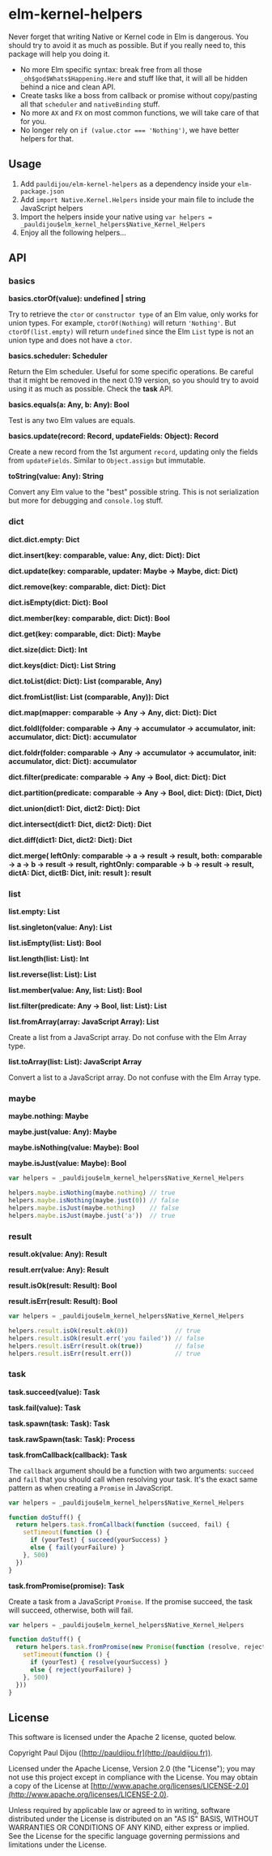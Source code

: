 # elm-kernel-helpers

Never forget that writing Native or Kernel code in Elm is dangerous. You should try to avoid it as much as possible. But if you really need to, this package will help you doing it.

- No more Elm specific syntax: break free from all those `_oh$god$Whats$Happening.Here` and stuff like that, it will all be hidden behind a nice and clean API.
- Create tasks like a boss from callback or promise without copy/pasting all that `scheduler` and `nativeBinding` stuff.
- No more `AX` and `FX` on most common functions, we will take care of that for you.
- No longer rely on `if (value.ctor === 'Nothing')`, we have better helpers for that.

## Usage

1. Add `pauldijou/elm-kernel-helpers` as a dependency inside your `elm-package.json`
2. Add `import Native.Kernel.Helpers` inside your main file to include the JavaScript helpers
3. Import the helpers inside your native using `var helpers = _pauldijou$elm_kernel_helpers$Native_Kernel_Helpers`
4. Enjoy all the following helpers...

## API

### basics

**basics.ctorOf(value): undefined | string**

Try to retrieve the `ctor` or `constructor type` of an Elm value, only works for union types. For example, `ctorOf(Nothing)` will return `'Nothing'`. But `ctorOf(list.empty)` will return `undefined` since the Elm `List` type is not an union type and does not have a `ctor`.

**basics.scheduler: Scheduler**

Return the Elm scheduler. Useful for some specific operations. Be careful that it might be removed in the next 0.19 version, so you should try to avoid using it as much as possible. Check the **task** API.

**basics.equals(a: Any, b: Any): Bool**

Test is any two Elm values are equals.

**basics.update(record: Record, updateFields: Object): Record**

Create a new record from the 1st argument `record`, updating only the fields from `updateFields`. Similar to `Object.assign` but immutable.

**toString(value: Any): String**

Convert any Elm value to the "best" possible string. This is not serialization but more for debugging and `console.log` stuff.

### dict

**dict.dict.empty: Dict**

**dict.insert(key: comparable, value: Any, dict: Dict): Dict**

**dict.update(key: comparable, updater: Maybe -> Maybe, dict: Dict)**

**dict.remove(key: comparable, dict: Dict): Dict**

**dict.isEmpty(dict: Dict): Bool**

**dict.member(key: comparable, dict: Dict): Bool**

**dict.get(key: comparable, dict: Dict): Maybe**

**dict.size(dict: Dict): Int**

**dict.keys(dict: Dict): List String**

**dict.toList(dict: Dict): List (comparable, Any)**

**dict.fromList(list: List (comparable, Any)): Dict**

**dict.map(mapper: comparable -> Any -> Any, dict: Dict): Dict**

**dict.foldl(folder: comparable -> Any -> accumulator -> accumulator, init: accumulator, dict: Dict): accumulator**

**dict.foldr(folder: comparable -> Any -> accumulator -> accumulator, init: accumulator, dict: Dict): accumulator**

**dict.filter(predicate: comparable -> Any -> Bool, dict: Dict): Dict**

**dict.partition(predicate: comparable -> Any -> Bool, dict: Dict): (Dict, Dict)**

**dict.union(dict1: Dict, dict2: Dict): Dict**

**dict.intersect(dict1: Dict, dict2: Dict): Dict**

**dict.diff(dict1: Dict, dict2: Dict): Dict**

**dict.merge(
  leftOnly: comparable -> a -> result -> result,
  both: comparable -> a -> b -> result -> result,
  rightOnly: comparable -> b -> result -> result,
  dictA: Dict,
  dictB: Dict,
  init: result
): result**

### list

**list.empty: List**

**list.singleton(value: Any): List**

**list.isEmpty(list: List): Bool**

**list.length(list: List): Int**

**list.reverse(list: List): List**

**list.member(value: Any, list: List): Bool**

**list.filter(predicate: Any -> Bool, list: List): List**

**list.fromArray(array: JavaScript Array): List**

Create a list from a JavaScript array. Do not confuse with the Elm Array type.

**list.toArray(list: List): JavaScript Array**

Convert a list to a JavaScript array. Do not confuse with the Elm Array type.

### maybe

**maybe.nothing: Maybe**

**maybe.just(value: Any): Maybe**

**maybe.isNothing(value: Maybe): Bool**

**maybe.isJust(value: Maybe): Bool**

```javascript
var helpers = _pauldijou$elm_kernel_helpers$Native_Kernel_Helpers

helpers.maybe.isNothing(maybe.nothing) // true
helpers.maybe.isNothing(maybe.just(0)) // false
helpers.maybe.isJust(maybe.nothing)    // false
helpers.maybe.isJust(maybe.just('a'))  // true
```

### result

**result.ok(value: Any): Result**

**result.err(value: Any): Result**

**result.isOk(result: Result): Bool**

**result.isErr(result: Result): Bool**

```javascript
var helpers = _pauldijou$elm_kernel_helpers$Native_Kernel_Helpers

helpers.result.isOk(result.ok(0))             // true
helpers.result.isOk(result.err('you failed')) // false
helpers.result.isErr(result.ok(true))         // false
helpers.result.isErr(result.err())            // true
```

### task

**task.succeed(value): Task**

**task.fail(value): Task**

**task.spawn(task: Task): Task**

**task.rawSpawn(task: Task): Process**

**task.fromCallback(callback): Task**

The `callback` argument should be a function with two arguments: `succeed` and `fail` that you should call when resolving your task. It's the exact same pattern as when creating a `Promise` in JavaScript.

```javascript
var helpers = _pauldijou$elm_kernel_helpers$Native_Kernel_Helpers

function doStuff() {
  return helpers.task.fromCallback(function (succeed, fail) {
    setTimeout(function () {
      if (yourTest) { succeed(yourSuccess) }
      else { fail(yourFailure) }
    }, 500)
  })
}
```

**task.fromPromise(promise): Task**

Create a task from a JavaScript `Promise`. If the promise succeed, the task will succeed, otherwise, both will fail.

```javascript
var helpers = _pauldijou$elm_kernel_helpers$Native_Kernel_Helpers

function doStuff() {
  return helpers.task.fromPromise(new Promise(function (resolve, reject) {
    setTimeout(function () {
      if (yourTest) { resolve(yourSuccess) }
      else { reject(yourFailure) }
    }, 500)
  }))
}
```

## License

This software is licensed under the Apache 2 license, quoted below.

Copyright Paul Dijou ([http://pauldijou.fr](http://pauldijou.fr)).

Licensed under the Apache License, Version 2.0 (the "License"); you may not use this project except in compliance with the License. You may obtain a copy of the License at [http://www.apache.org/licenses/LICENSE-2.0](http://www.apache.org/licenses/LICENSE-2.0).

Unless required by applicable law or agreed to in writing, software distributed under the License is distributed on an "AS IS" BASIS, WITHOUT WARRANTIES OR CONDITIONS OF ANY KIND, either express or implied. See the License for the specific language governing permissions and limitations under the License.

